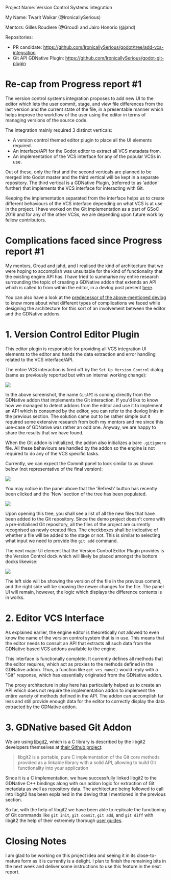 Project Name: Version Control Systems Integration

My Name: Twarit Waikar (@IronicallySerious)

Mentors: Gilles Roudiere (@Groud) and Jairo Honorio (@jahd)

Repositories: 
* PR candidate: https://github.com/IronicallySerious/godot/tree/add-vcs-integration
* Git API GDNative Plugin: https://github.com/IronicallySerious/godot-git-plugin

# Re-cap from Progress report #1
The version control systems integration proposes to add new UI to the editor which lets the user commit, stage, and view file differences from the last version and the current state of the file, in a presentable manner which helps improve the workflow of the user using the editor in terms of managing versions of the source code.

The integration mainly required 3 distinct verticals:

* A version control themed editor plugin to place all the UI elements required.
* An interface/API for the Godot editor to extract all VCS metadata from.
* An implementation of the VCS interface for any of the popular VCSs in use.

Out of these, only the first and the second verticals are planned to be merged into Godot master and the third vertical will be kept in a separate repository. The third vertical is a GDNative Plugin, (referred to as 'addon' further) that implements the VCS interface for interacting with Git.

Keeping the implementation separated from the interface helps us to create different behaviours of the VCS interface depending on what VCS is at use in the project. I have worked on the Git implementation as a part of GSoC 2019 and for any of the other VCSs, we are depending upon future work by fellow contributors.

# Complications faced since Progress report #1
My mentors, Groud and jahd, and I realised the kind of architecture that we were hoping to accomplish was unsuitable for the kind of functionality that the existing engine API has. I have tried to summarise my entire research surrounding the topic of creating a GDNative addon that extends an API which is called to from within the editor, in a devlog post present [here](https://github.com/IronicallySerious/gsoc-godot-vcs-devlogs/blob/master/2019-8-2.md). 

You can also have a look at the [predecessor of the above-mentioned devlog](https://github.com/IronicallySerious/gsoc-godot-vcs-devlogs/blob/master/2019-7-08.md) to know more about what different types of complications we faced while designing the architecture for this sort of an involvement between the editor and the GDNative addons.

# 1. Version Control Editor Plugin
This editor plugin is responsible for providing all VCS integration UI elements to the editor and hands the data extraction and error handling related to the VCS interface/API.

The entire VCS interaction is fired off by the `Set Up Version Control` dialog (same as previously reported but with an internal working change):

![](/images/003.png)

In the above screenshot, the name `GitAPI` is coming directly from the GDNative addon that implements the Git interaction. If you'd like to know how we managed to detect addons from the editor and use it to implement an API which is consumed by the editor, you can refer to the devlog links in the previous section. The solution came out to be rather simple but it required some extensive research from both my mentors and me since this use-case of GDNative was rather an odd one. Anyway, we are happy to share the results that we have found.

When the Git addon is initialized, the addon also initializes a bare `.gitignore` file. All these behaviours are handled by the addon so the engine is not required to do any of the VCS specific tasks.

Currently, we can expect the Commit panel to look similar to as shown below (not representative of the final version):

![](/images/005.png)

You may notice in the panel above that the 'Refresh' button has recently been clicked and the 'New' section of the tree has been populated. 

![](images/006.png)

Upon opening this tree, you shall see a list of all the new files that have been added to the Git repository. Since the demo project doesn't come with a pre-initialised Git repository, all the files of the project are currently recognised as newly created files. The checkboxes shall be indicative of whether a file will be added to the stage or not. This is similar to selecting what input we need to provide the `git add` command.

The next major UI element that the Version Control Editor Plugin provides is the Version Control dock which will likely be placed amongst the bottom docks likewise:

![](/images/007.png)

The left side will be showing the version of the file in the previous commit, and the right side will be showing the newer changes for the file. The panel UI will remain, however, the logic which displays the difference contents is in works.

# 2. Editor VCS Interface
As explained earlier, the engine editor is theoretically not allowed to even know the name of the version control system that is in use. This means that the editor needs to consult an API that extracts all such data from the GDNative based VCS addons available to the engine.

This interface is functionally complete. It currently defines all methods that the editor requires, which act as proxies to the methods defined in the GDNative addon. Thus, a function like `get_vcs_name()` would reply with a "Git" response, which has essentially originated from the GDNative addon.

The proxy architecture in play here has particularly helped us to create an API which does not require the implementation addon to implement the entire variety of methods defined in the API. The addon can accomplish far less and still provide enough data for the editor to correctly display the data extracted by the GDNative addon. 

# 3. GDNative based Git Addon
We are using [libgit2](https://libgit2.org), which is a C library is described by the libgit2 developers themselves at [their Github project](https://github.com/libgit2/libgit2):
> libgit2 is a portable, pure C implementation of the Git core methods provided as a linkable library with a solid API, allowing to build Git functionality into your application

Since it is a C implementation, we have successfully linked libgit2 to the GDNative C++ bindings along with our addon logic for extraction of Git metadata as well as repository data. The architecture being followed to call into libgit2 has been explained in the devlog that I mentioned in the previous section.

So far, with the help of libgit2 we have been able to replicate the functioning of Git commands like `git init`, `git commit`, `git add`, and `git diff` with libgit2 the help of their extremely thorough [user guides](https://libgit2.org/docs/guides/101-samples/).

# Closing Notes
I am glad to be working on this project idea and seeing it in its close-to-mature form as it is currently is a delight. I plan to finish the remaining bits in the next week and deliver some instructions to use this feature in the next report.
